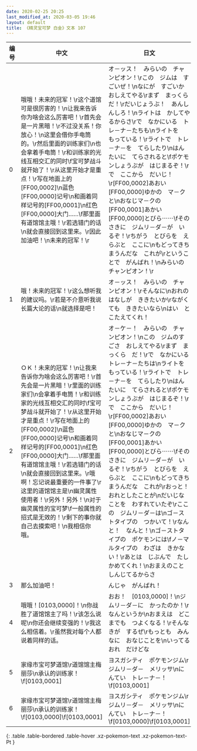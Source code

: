 ```yaml
---
date: 2020-02-25 20:25
last_modified_at: 2020-03-05 19:46
layout: default
title: 《精灵宝可梦 白金》文本 107
---
```

| 编号 | 中文 | 日文 |
| ---- | ---- | ---- |
| 0 | 哦哦！未来的冠军！\r这个道馆可是很厉害的！\n让我来告诉你为啥会这么厉害吧！\r首先会是一片黑暗！\r不过没关系！你放心！\n这里会借你手电筒的。\r然后里面的训练家们\n也会拿着手电筒！\r和训练家的光线互相交汇的同时\f宝可梦战斗就开始了！\r从这里开始才是重点！\r写在地面上的[FF00,0002]\n蓝色[FF00,0000]记号\n和画着同样记号的[FF00,0001]\n红色[FF00,0000]大门……\f那里面有道馆馆主哦！\r若选错门的话\n就会直接回到这里来。\r因此加油吧！\n未来的冠军！\r | オ－ッス！　みらいの　チャンピオン！\rこの　ジムは　すごいぜ！\nなにが　すごいか　おしえてやる\rまず　まっくら　だ！\rだいじょうぶ！　あんしんしろ！\nライトは　かしてやるからさ\rで　なかにいる　トレ－ナ－たちも\nライトを　もっている！\rライトで　トレ－ナ－を　てらしたり\nはんたいに　てらされると\fポケモンしょうぶが　はじまるぞ！\rで　ここから　だいじ！\r[FF00,0002]あおい[FF00,0000]ゆかの　マ－クと\nおなじマ－クの　[FF00,0001]あかい[FF00,0000]とびら⋯⋯\fそのさきに　ジムリ－ダ－が　いるぞ！\rちがう　とびらを　えらぶと　ここに\nもどってきちまうんだな　これが\rということで　がんばれ！\nみらいの　チャンピオン！\r |
| 1 | 哦！未来的冠军！\r这么想听我的建议吗。\r若是不介意听我说长篇大论的话\n就选择是吧！ | オ－ッス！　みらいの　チャンピオン！\rそんなに\nおれの　はなしが　ききたいか\rながくても　ききたいなら\nはい　と　こたえてくれ！ |
| 2 | ＯＫ！未来的冠军！\n让我来告诉你为啥会这么厉害吧！\r首先会是一片黑暗！\r里面的训练家们\n会拿着手电筒！\r和训练家的光线互相交汇的同时\f宝可梦战斗就开始了！\r从这里开始才是重点！\r写在地面上的[FF00,0002]\n蓝色[FF00,0000]记号\n和画着同样记号的[FF00,0001]\n红色[FF00,0000]大门……\f那里面有道馆馆主哦！\r若选错门的话\n就会直接回到这里来。\r哦啊！忘记说最重要的一件事了\r这里的道馆馆主是\n幽灵属性使用者！\r另外！另外！\n对于幽灵属性的宝可梦\f一般属性的招式是无效的！\r剩下的事你就自己去摸索吧！\n我相信你哦。 | オ－ケ－！　みらいの　チャンピオン！\nこの　ジムのすごさ　おしえてやる\rまず　まっくら　だ！\rで　なかにいる　トレ－ナ－たちは\nライトを　もっている！\rライトで　トレ－ナ－を　てらしたり\nはんたいに　てらされると\fポケモンしょうぶが　はじまるぞ！\rで　ここから　だいじ！\r[FF00,0002]あおい[FF00,0000]ゆかの　マ－クと\nおなじマ－クの　[FF00,0001]あかい[FF00,0000]とびら⋯⋯\fそのさきに　ジムリ－ダ－が　いるぞ！\rちがう　とびらを　えらぶと　ここに\nもどってきちまうんだな　これが\rおっと！　おれとしたことが\nだいじなことを　わすれていたぞ\rここの　ジムリ－ダ－は\nゴ－ストタイプの　つかいて！\rなんと！　なんと！\nゴ－ストタイプの　ポケモンには\fノ－マルタイプの　わざは　きかない！\rあとは　じぶんで　たしかめてくれ！\nおまえのこと　しんじてるからさ |
| 3 | 那么加油吧！ | んじゃ　がんばれ！ |
| 4 | 哦哦！[0103,0000]！\n你战胜了道馆馆主了吗！\r该怎么说呢\n你还会继续变强的！\r我这么相信着。\r虽然我对每个人都说着同样的话。 | おお！　[0103,0000]！\nジムリ－ダ－に　かったのか！\rなんというか\nおまえは　どこまでも　つよくなる！\rそんな　きが　するぜ\rもっとも　みんなに　おなじことを\nいってる　おれ　だけどな |
| 5 | 家缘市宝可梦道馆\r道馆馆主梅丽莎\n承认的训练家！\f[0103,0001] | ヨスガシティ　ポケモンジム\rジムリ－ダ－　メリッサ\nにんてい　トレ－ナ－！\f[0103,0001] |
| 6 | 家缘市宝可梦道馆\r道馆馆主梅丽莎\n承认的训练家！\f[0103,0000]\f[0103,0001] | ヨスガシティ　ポケモンジム\rジムリ－ダ－　メリッサ\nにんてい　トレ－ナ－！\f[0103,0000]\f[0103,0001] |
{: .table .table-bordered .table-hover .xz-pokemon-text .xz-pokemon-text-Pt }